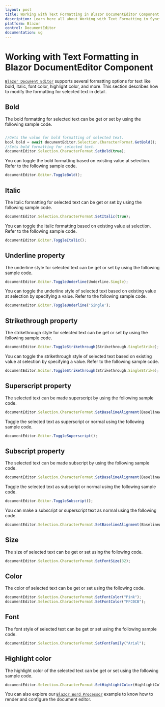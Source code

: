 ```yaml
---
layout: post
title: Working with Text Formatting in Blazor DocumentEditor Component | Syncfusion
description: Learn here all about Working with Text Formatting in Syncfusion Blazor DocumentEditor component and more.
platform: Blazor
control: DocumentEditor
documentation: ug
---
```


# Working with Text Formatting in Blazor DocumentEditor Component

[`Blazor Document Editor`](https://www.syncfusion.com/blazor-components/blazor-word-processor) supports several formatting options for text like bold, italic, font color, highlight color, and more. This section describes how to modify the formatting for selected text in detail.

## Bold

The bold formatting for selected text can be get or set by using the following sample code.

```javascript

//Gets the value for bold formatting of selected text.
bool bold = await documentEditor.Selection.CharacterFormat.GetBold();
//Sets bold formatting for selected text.
documentEditor.Selection.CharacterFormat.SetBold(true);

```

You can toggle the bold formatting based on existing value at selection. Refer to the following sample code.

```javascript
documentEditor.Editor.ToggleBold();
```

## Italic

The Italic formatting for selected text can be get or set by using the following sample code.

```javascript
documentEditor.Selection.CharacterFormat.SetItalic(true);
```

You can toggle the Italic formatting based on existing value at selection. Refer to the following sample code.

```javascript
documentEditor.Editor.ToggleItalic();
```

## Underline property

The underline style for selected text can be get or set by using the following sample code.

```javascript
documentEditor.Editor.ToggleUnderline(Underline.Single);
```

You can toggle the underline style of selected text based on existing value at selection by specifying a value. Refer to the following sample code.

```javascript
documenteditor.Editor.ToggleUnderline('Single');
```

## Strikethrough property

The strikethrough style for selected text can be get or set by using the following sample code.

```javascript
documentEditor.Editor.ToggleStrikethrough(Strikethrough.SingleStrike);
```

You can toggle the strikethrough style of selected text based on existing value at selection by specifying a value. Refer to the following sample code.

```javascript
documentEditor.Editor.ToggleStrikethrough(Strikethrough.SingleStrike);
```

## Superscript property

The selected text can be made superscript by using the following sample code.

```javascript
documentEditor.Selection.CharacterFormat.SetBaselineAlignment(BaselineAlignment.Superscript);
```

Toggle the selected text as superscript or normal using the following sample code.

```javascript
documentEditor.Editor.ToggleSuperscript();
```

## Subscript property

The selected text can be made subscript by using the following sample code.

```javascript
documentEditor.Selection.CharacterFormat.SetBaselineAlignment(BaselineAlignment.Subscript);
```

Toggle the selected text as subscript or normal using the following sample code.

```javascript
documentEditor.Editor.ToggleSubscript();
```

You can make a subscript or superscript text as normal using the following code.

```javascript
documentEditor.Selection.CharacterFormat.SetBaselineAlignment(BaselineAlignment.Normal);
```

## Size

The size of selected text can be get or set using the following code.

```javascript
documentEditor.Selection.CharacterFormat.SetFontSize(32);
```

## Color

The color of selected text can be get or set using the following code.

```javascript
documentEditor.Selection.CharacterFormat.SetFontColor("Pink");
documentEditor.Selection.CharacterFormat.SetFontColor("FFC0CB");
```

## Font

The font style of selected text can be get or set using the following sample code.

```javascript
documentEditor.Selection.CharacterFormat.SetFontFamily("Arial");
```

## Highlight color

The highlight color of the selected text can be get or set using the following sample code.

```javascript
documentEditor.Selection.CharacterFormat.SetHighlightColor(HighlightColor.Pink);
```

You can also explore our [`Blazor Word Processor`](https://blazor.syncfusion.com/demos/document-editor/default-functionalities) example to know how to render and configure the document editor.